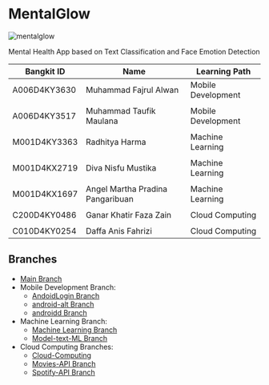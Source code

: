 # MentalGlow
![mentalglow](https://github.com/awLann/MentalGlow/assets/87596554/280684cd-af56-4406-aeb0-5899694e3c93)


Mental Health App based on Text Classification and Face Emotion Detection

Bangkit ID | Name  | Learning Path | 
| --- | --- | --- |
A006D4KY3630 | Muhammad Fajrul Alwan | Mobile Development | 
 |  | 
A006D4KY3517 | Muhammad Taufik Maulana | Mobile Development | 
 |  | 
M001D4KY3363 | Radhitya Harma | Machine Learning | 
 |  | 
M001D4KX2719 | Diva Nisfu Mustika | Machine Learning | 
 |  | 
M001D4KX1697 | Angel Martha Pradina Pangaribuan | Machine Learning | 
 |  | 
C200D4KY0486 | Ganar Khatir Faza Zain | Cloud Computing | 
 |  | 
C010D4KY0254 | Daffa Anis Fahrizi | Cloud Computing | 

## Branches
- [Main Branch](https://github.com/awLann/MentalGlow/tree/main)
- Mobile Development Branch:
  - [AndoidLogin Branch](https://github.com/awLann/MentalGlow/tree/AndroidLogin)
  - [android-alt Branch](https://github.com/awLann/MentalGlow/tree/AndroidLogin)
  - [androidd Branch](https://github.com/awLann/MentalGlow/tree/androidd)
- Machine Learning Branch:
  - [Machine Learning Branch](https://github.com/awLann/MentalGlow/tree/data)
  - [Model-text-ML Branch](https://github.com/awLann/MentalGlow/tree/Model-text-ML)
- Cloud Computing Branches:
  - [Cloud-Computing](https://github.com/awLann/MentalGlow/tree/Cloud-Computing)
  - [Movies-API Branch](https://github.com/awLann/MentalGlow/tree/Movies-API)
  - [Spotify-API Branch](https://github.com/awLann/MentalGlow/tree/Spotify-API)
